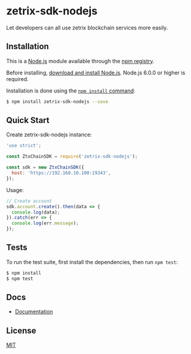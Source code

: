 zetrix-sdk-nodejs
=======

Let developers can all use zetrix blockchain services more easily.


## Installation

This is a [Node.js](https://nodejs.org/en/) module available through the
[npm registry](https://www.npmjs.com/).

Before installing, [download and install Node.js](https://nodejs.org/en/download/).
Node.js 6.0.0 or higher is required.

Installation is done using the
[`npm install` command](https://docs.npmjs.com/getting-started/installing-npm-packages-locally):

```bash
$ npm install zetrix-sdk-nodejs --save
```


## Quick Start

  Create zetrix-sdk-nodejs instance:

```js
'use strict';

const ZtxChainSDK = require('zetrix-sdk-nodejs');

const sdk = new ZtxChainSDK({
  host: 'https://192.168.10.100:19343',
});

```

  Usage:

```js
// Create account
sdk.account.create().then(data => {
  console.log(data);
}).catch(err => {
  console.log(err.message);
});

```


## Tests

  To run the test suite, first install the dependencies, then run `npm test`:

```bash
$ npm install
$ npm test
```

## Docs

  * [Documentation](https://docs.zetrix.com/en/sdk/node.js)

## License

  [MIT](LICENSE)
